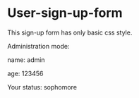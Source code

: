 # User-sign-up-form

This sign-up form has only basic css style.

Administration mode:

name: admin

age: 123456

Your status: sophomore
